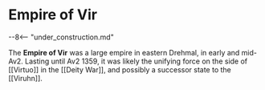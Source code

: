 # Empire of Vir

--8<-- "under_construction.md"

The **Empire of Vir** was a large empire in eastern Drehmal, in early and mid-Av2. Lasting until Av2 1359, it was likely the unifying force on the side of [[Virtuo]] in the [[Deity War]], and possibly a successor state to the [[Viruhn]].